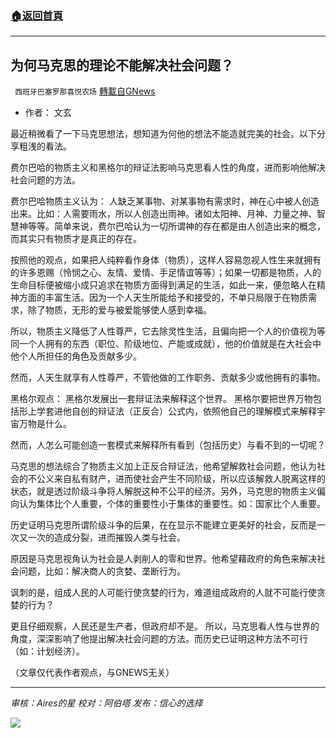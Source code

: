 ###  [:house:返回首頁](https://github.com/ourhimalayas/txt)
---


## 为何马克思的理论不能解决社会问题？
` 西班牙巴塞罗那喜悦农场` [轉載自GNews](https://gnews.org/zh-hans/1590922/)

- 作者： 文玄


最近稍微看了一下马克思想法，想知道为何他的想法不能造就完美的社会。以下分享粗浅的看法。

费尔巴哈的物质主义和黑格尔的辩证法影响马克思看人性的角度，进而影响他解决社会问题的方法。

费尔巴哈物质主义认为： 人缺乏某事物、对某事物有需求时，神在心中被人创造出来。比如：人需要雨水，所以人创造出雨神。诸如太阳神、月神、力量之神、智慧神等等。简单来说，费尔巴哈认为一切所谓神的存在都是由人创造出来的概念，而其实只有物质才是真正的存在。

按照他的观点，如果把人纯粹看作身体（物质），这样人容易忽视人性生来就拥有的许多恩赐（怜悯之心、友情、爱情、手足情谊等等）；如果一切都是物质，人的生命目标便被缩小成只追求在物质方面得到满足的生活，如此一来，便忽略人在精神方面的丰富生活。因为一个人天生所能给予和接受的，不单只局限于在物质需求，除了物质，无形的爱与被爱能够使人感到幸福。

所以，物质主义降低了人性尊严，它去除灵性生活，且偏向把一个人的价值视为等同一个人拥有的东西（职位、阶级地位、产能或成就），他的价值就是在大社会中他个人所担任的角色及贡献多少。

然而，人天生就享有人性尊严，不管他做的工作职务、贡献多少或他拥有的事物。

黑格尔观点： 黑格尔发展出一套辩证法来解释这个世界。 黑格尔要把世界万物包括形上学套进他自创的辩证法（正反合）公式内，依照他自己的理解模式来解释宇宙万物是什么。

然而，人怎么可能创造一套模式来解释所有看到（包括历史）与看不到的一切呢？

马克思的想法综合了物质主义加上正反合辩证法，他希望解救社会问题，他认为社会的不公义来自私有财产，进而使社会产生不同阶级，所以应该解救人脱离这样的状态，就是透过阶级斗争将人解脱这种不公平的经济。另外，马克思的物质主义偏向认为集体比个人重要，个体的重要性小于集体的重要性。如：国家比个人重要。

历史证明马克思所谓阶级斗争的后果，在在显示不能建立更美好的社会，反而是一次又一次的造成分裂，进而摧毁人类与社会。

原因是马克思视角认为社会是人剥削人的零和世界。他希望藉政府的角色来解决社会问题，比如：解决商人的贪婪、垄断行为。

讽刺的是，组成人民的人可能行使贪婪的行为，难道组成政府的人就不可能行使贪婪的行为？

更且仔细观察，人民还是生产者，但政府却不是。 所以，马克思看人性与世界的角度，深深影响了他提出解决社会问题的方法。而历史已证明这种方法不可行（如：计划经济）。

（文章仅代表作者观点，与GNEWS无关）

* * *

*审核：Aires的星*
*校对：阿伯塔*
*发布：信心的选择*

![](https://assets.gnews.org/wp-content/uploads/2021/10/GNEWS_CH.-1-1.jpeg)
